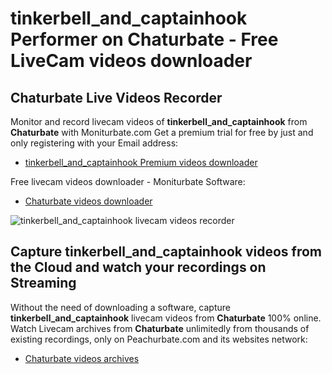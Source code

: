 # tinkerbell_and_captainhook Performer on Chaturbate - Free LiveCam videos downloader

## Chaturbate Live Videos Recorder

Monitor and record livecam videos of **tinkerbell_and_captainhook** from **Chaturbate** with Moniturbate.com
Get a premium trial for free by just and only registering with your Email address:
* [tinkerbell_and_captainhook Premium videos downloader](https://moniturbate.com/request-demo-licence-key.html)

Free livecam videos downloader - Moniturbate Software:
* [Chaturbate videos downloader](https://moniturbate.com/moniturbate-download-software.html)

![tinkerbell_and_captainhook livecam videos recorder](https://peachurnet.com/templates/moniturbate-software.png)


## Capture tinkerbell_and_captainhook videos from the Cloud and watch your recordings on Streaming

Without the need of downloading a software, capture **tinkerbell_and_captainhook** livecam videos from **Chaturbate** 100% online.
Watch Livecam archives from **Chaturbate** unlimitedly from thousands of existing recordings, only on Peachurbate.com and its websites network:
* [Chaturbate videos archives](https://peachurnet.com/)